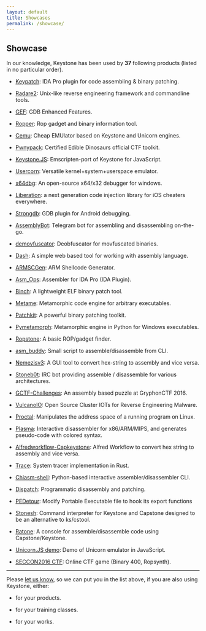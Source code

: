 ```yaml
---
layout: default
title: Showcases
permalink: /showcase/
---
```


## Showcase

In our knowledge, Keystone has been used by **37** following products (listed in no particular order).

- [Keypatch](http://keystone-engine.org/keypatch): IDA Pro plugin for code assembling & binary patching.

- [Radare2](https://github.com/radare/radare2): Unix-like reverse engineering framework and commandline tools.

- [GEF](https://github.com/hugsy/gef): GDB Enhanced Features.

- [Ropper](http://scoding.de/ropper/): Rop gadget and binary information tool.

- [Cemu](https://github.com/hugsy/cemu): Cheap EMUlator based on Keystone and Unicorn engines.

- [Pwnypack](https://github.com/edibledinos/pwnypack): Certified Edible Dinosaurs official CTF toolkit.

- [Keystone.JS](http://alexaltea.github.io/keystone.js/): Emscripten-port of Keystone for JavaScript.

- [Usercorn](https://github.com/lunixbochs/usercorn): Versatile kernel+system+userspace emulator.

- [x64dbg](http://x64dbg.com): An open-source x64/x32 debugger for windows.

- [Liberation](https://github.com/iOSCheaters/Liberation): a next generation code injection library for iOS cheaters everywhere.

- [Strongdb](https://github.com/cx9527/strongdb): GDB plugin for Android debugging.

- [AssemblyBot](https://github.com/mbikovitsky/AssemblyBot): Telegram bot for assembling and disassembling on-the-go.

- [demovfuscator](https://github.com/kirschju/demovfuscator): Deobfuscator for movfuscated binaries.

- [Dash](https://github.com/pmarkowsky/dash): A simple web based tool for working with assembly language.

- [ARMSCGen](https://github.com/alexpark07/ARMSCGen): ARM Shellcode Generator.

- [Asm_Ops](https://github.com/neoz/asm_ops): Assembler for IDA Pro (IDA Plugin).

- [Binch](https://github.com/tunz/binch): A lightweight ELF binary patch tool.

- [Metame](https://github.com/a0rtega/metame): Metamorphic code engine for arbitrary executables.

- [Patchkit](https://github.com/lunixbochs/patchkit): A powerful binary patching toolkit.

- [Pymetamorph](https://github.com/JuanJMarques/pymetamorph): Metamorphic engine in Python for Windows executables.

- [Ropstone](https://github.com/blasty/ropstone): A basic ROP/gadget finder.

- [asm_buddy](https://github.com/karttoon/asm_buddy): Small script to assemble/disassemble from CLI.

- [Nemezisv3](https://github.com/At0m0s/nemezisv3): A GUI tool to convert hex-string to assembly and vice versa.

- [Stoneb0t](https://github.com/polymorf/stoneb0t): IRC bot providing assemble / disassemble for various architectures.

- [GCTF-Challenges](https://github.com/DISMGryphon/GCTF-Challenges/tree/master/challs/programming/forest): An assembly based puzzle at GryphonCTF 2016.

- [VulcanoIO](http://vulcanoio.org): Open Source Cluster IOTs for Reverse Engineering Malware.

- [Proctal](https://github.com/daniel-araujo/proctal): Manipulates the address space of a running program on Linux.

- [Plasma](https://github.com/joelpx/plasma): Interactive disassembler for x86/ARM/MIPS, and generates pseudo-code with colored syntax.

- [Alfredworkflow-Capkeystone](https://github.com/alexhude/alfredworkflow-capkeystone): Alfred Workflow to convert hex string to assembly and vice versa.

- [Trace](https://github.com/dutchcoders/trace): System tracer implementation in Rust.

- [Chiasm-shell](https://github.com/0xbc/chiasm-shell): Python-based interactive assembler/disassembler CLI.

- [Dispatch](https://github.com/isislab/dispatch): Programmatic disassembly and patching.

- [PEDetour](https://github.com/chen-charles/PEDetour): Modify Portable Executable file to hook its export functions

- [Stonesh](https://bitbucket.org/Azertinv/stonesh): Command interpreter for Keystone and Capstone designed to be an alternative to ks/cstool.

- [Ratone](https://github.com/danigargu/ratone): A console for assemble/disassemble code using Capstone/Keystone.

- [Unicorn.JS demo](https://alexaltea.github.io/unicorn.js/index.html): Demo of Unicorn emulator in JavaScript.

- [SECCON2016 CTF](https://github.com/SECCON/SECCON2016_online_CTF): Online CTF game (Binary 400, Ropsynth).

---

Please [let us know](/contact/), so we can put you in the list above, if you are also using Keystone, either:

- for your products.

- for your training classes.

- for your works.
